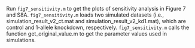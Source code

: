 Run `fig7_sensitivity.m` to get the plots of sensitivity analysis in Figure 7 and S8A.
`fig7_sensitivity.m` loads two simulated datasets (i.e., simulation_result_v2_ct.mat and simulation_result_v2_kd1.mat), which are control and 1-allele knockdown, respectively.
`fig7_sensitivity.m` calls the function get_original_value.m to get the parameter values used in simulations.
